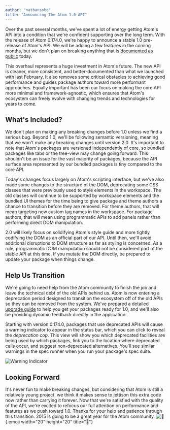 ```yaml
---
author: "nathansobo"
title: "Announcing The Atom 1.0 API"
---
```


Over the past several months, we've spent a lot of energy getting Atom's API into a condition that we're confident supporting over the long term. With the release of Atom 0.174.0, we're happy to announce a stable 1.0 pre-release of Atom's API. We will be adding a few features in the coming months, but we don't plan on breaking anything that is [documented as public](https://atom.io/docs/api/latest) today.

<!--more-->

This overhaul represents a huge investment in Atom's future. The new API is cleaner, more consistent, and better-documented than what we launched with last February. It also removes some critical obstacles to achieving good performance and guides package authors toward more performant approaches. Equally important has been our focus on making the core API more minimal and framework-agnostic, which ensures that Atom's ecosystem can freely evolve with changing trends and technologies for years to come.

## What's Included?

We don't plan on making any breaking changes before 1.0 unless we find a serious bug. Beyond 1.0, we'll be following semantic versioning, meaning that we won't make any breaking changes until version 2.0. It's important to note that Atom's packages are versioned independently of core, so bundled packages like tabs or the tree-view may change going forward. This shouldn't be an issue for the vast majority of packages, because the API surface area represented by our bundled packages is tiny compared to the core API.

Today's changes focus largely on Atom's scripting interface, but we've also made some changes to the structure of the DOM, deprecating some CSS classes that were previously used to style elements in the workspace. The old classes will continue to be supported by workspace elements and the bundled UI themes for the time being to give package and theme authors a chance to transition before they are removed. For theme authors, that will mean targeting new custom tag names in the workspace. For package authors, that will mean using programmatic APIs to add panels rather than performing direct DOM manipulation.

2.0 will likely focus on solidifying Atom's style guide and more tightly codifying the DOM as an official part of our API. Until then, we'll avoid additional disruptions to DOM structure as far as styling is concerned. As a rule, programmatic DOM manipulation should not be considered part of the stable API at this time. If you mutate the DOM directly, be prepared to update your package when things change.

## Help Us Transition

We're going to need help from the Atom community to finish the job and leave the technical debt of the old APIs behind us. Atom is now entering a deprecation period designed to transition the ecosystem off of the old APIs so they can be removed from the system. We've prepared a detailed [upgrade guide](https://flight-manual.atom.io/upgrading-to-1-0-apis/sections/upgrading-your-package/) to help you get your packages ready for 1.0, and we'll also be providing dynamic feedback directly in the application.

Starting with version 0.174.0, packages that use deprecated APIs will cause a warning indicator to appear in the status bar, which you can click to reveal the _deprecation cop_. This view will show you which deprecated facilities are being used by which packages, link you to the location where deprecated calls occur, and suggest non-deprecated alternatives. You'll see similar warnings in the spec runner when you run your package's spec suite.

![Warning Indicator](https://cloud.githubusercontent.com/assets/1789/5766279/7473f99c-9cbd-11e4-91fb-46f16bf50c4a.png)

## Looking Forward

It's never fun to make breaking changes, but considering that Atom is still a relatively young project, we think it makes sense to jettison this extra code now rather than carrying it forever. Now that we're satisfied with the quality of the API, we're excited to refocus our full attention on performance and features as we push toward 1.0. Thanks for your help and patience through this transition. 2015 is going to be a great year for the Atom community. ![:tada:](https://github.githubassets.com/images/icons/emoji/unicode/1f389.png){.emoji width="20" height="20" title=":tada:"}
